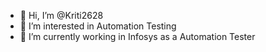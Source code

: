 - 👋 Hi, I’m @Kriti2628
- 👀 I’m interested in Automation Testing
- 🌱 I’m currently working in Infosys as a Automation Tester

<!---
Kriti2628/Kriti2628 is a ✨ special ✨ repository because its `README.md` (this file) appears on your GitHub profile.
You can click the Preview link to take a look at your changes.
--->
